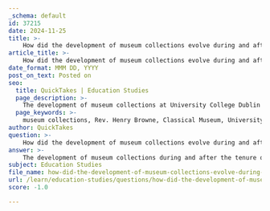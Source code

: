 ```yaml
---
_schema: default
id: 37215
date: 2024-11-25
title: >-
    How did the development of museum collections evolve during and after Browne's tenure?
article_title: >-
    How did the development of museum collections evolve during and after Browne's tenure?
date_format: MMM DD, YYYY
post_on_text: Posted on
seo:
  title: QuickTakes | Education Studies
  page_description: >-
    The development of museum collections at University College Dublin's Classical Museum under Rev. Henry Browne and beyond reflects a shift towards educational collaboration, inclusivity, and contemporary ethical considerations.
  page_keywords: >-
    museum collections, Rev. Henry Browne, Classical Museum, University College Dublin, education, artifacts, collaboration, classical studies, post-retirement evolution, diverse collections, ethical considerations, provenance, repatriation, archaeological discoveries, contemporary issues, museum practices
author: QuickTakes
question: >-
    How did the development of museum collections evolve during and after Browne's tenure?
answer: >-
    The development of museum collections during and after the tenure of Rev. Henry Browne at the Classical Museum, founded in 1910 at University College Dublin, reflects a significant evolution in the approach to curating and expanding collections. Browne played a pivotal role in assembling the museum's original collection over a decade, primarily through gifts and exchanges with larger institutions such as the Ashmolean and the British Museum. This foundational period emphasized the importance of collaboration with established museums, which set a precedent for future collection development.\n\nDuring Browne's tenure, the focus was on creating a teaching museum that would serve educational purposes, particularly in the field of Classics. The collection was curated to enhance the learning experience of students and scholars, showcasing artifacts that were relevant to classical studies. This approach not only enriched the academic environment but also established the museum as a vital resource for research and education.\n\nAfter Browne's retirement, the evolution of museum collections continued, influenced by broader trends in museum practices and the increasing recognition of the importance of diverse and inclusive collections. The post-retirement period saw museums increasingly collaborating with other institutions, expanding their collections to include a wider array of artifacts that reflect global cultures and histories. This shift was part of a larger movement within the museum sector to engage with contemporary issues and to represent a more comprehensive narrative of human history.\n\nChallenges in museum research also emerged during this time, as institutions grappled with the need to balance traditional collection practices with modern ethical considerations, such as provenance and repatriation of artifacts. The influence of archaeological discoveries continued to shape museum collections, as new findings prompted museums to reassess and expand their holdings in response to evolving scholarship and public interest.\n\nIn summary, the development of museum collections during and after Rev. Henry Browne's tenure was characterized by a strong foundation in educational collaboration, which evolved into a broader, more inclusive approach that addressed contemporary challenges and opportunities in the museum field.
subject: Education Studies
file_name: how-did-the-development-of-museum-collections-evolve-during-and-after-brownes-tenure.md
url: /learn/education-studies/questions/how-did-the-development-of-museum-collections-evolve-during-and-after-brownes-tenure
score: -1.0

---
```


&nbsp;